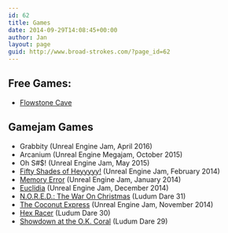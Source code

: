```yaml
---
id: 62
title: Games
date: 2014-09-29T14:08:45+00:00
author: Jan
layout: page
guid: http://www.broad-strokes.com/?page_id=62
---
```

## Free Games:

  * [Flowstone Cave](http://www.broad-strokes.com/games/flowstone-cave/ "Flowstone Cave")

## Gamejam Games

  * Grabbity (Unreal Engine Jam, April 2016)
  * Arcanium (Unreal Engine Megajam, October 2015)
  * Oh S#$! (Unreal Engine Jam, May 2015)
  * [Fifty Shades of Heyyyyy!](http://www.broad-strokes.com/games/gamejams/fifty-shades-of-heyyyyy/ "Fifty Shades of Heyyyyy!") (Unreal Engine Jam, February 2014)
  * [Memory Error](http://www.broad-strokes.com/games/gamejams/memory-error/ "Memory Error") (Unreal Engine Jam, January 2014)
  * [Euclidia](http://www.broad-strokes.com/games/euclidia/ "Euclidia") (Unreal Engine Jam, December 2014)
  * [N.O.R.E.D.: The War On Christmas](http://www.broad-strokes.com/games/n-o-r-e-d-the-war-on-christmas/ "N.O.R.E.D.: The War On Christmas") (Ludum Dare 31)
  * [The Coconut Express](http://www.broad-strokes.com/games/the-coconut-express/ "The Coconut Express") (Unreal Engine Jam, November 2014)
  * [Hex Racer](http://www.broad-strokes.com/games/hex-racer/ "Hex Racer") (Ludum Dare 30)
  * [Showdown at the O.K. Coral](http://www.broad-strokes.com/games/showdown-at-the-o-k-coral/ "Showdown at the O.K. Coral") (Ludum Dare 29)

&nbsp;